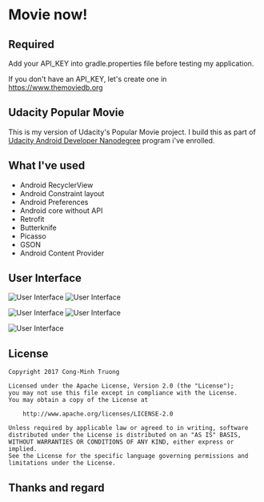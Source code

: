 # Movie now!

## Required

Add your API_KEY into gradle.properties file before testing my application.

If you don't have an API_KEY, let's create one in https://www.themoviedb.org

## Udacity Popular Movie

This is my version of Udacity's Popular Movie project. I build this as part of [Udacity Android Developer Nanodegree](https://eu.udacity.com/course/android-developer-nanodegree-by-google--nd801) program i've enrolled.

## What I've used

- Android RecyclerView
- Android Constraint layout
- Android Preferences
- Android core without API
- Retrofit
- Butterknife
- Picasso
- GSON
- Android Content Provider

## User Interface

![User Interface](../master/ui/1.jpg) ![User Interface](../master/ui/2.jpg)

![User Interface](../master/ui/3.jpg) ![User Interface](../master/ui/4.jpg)

![User Interface](../master/ui/5.jpg)

## License

    Copyright 2017 Cong-Minh Truong

    Licensed under the Apache License, Version 2.0 (the "License");
    you may not use this file except in compliance with the License.
    You may obtain a copy of the License at

        http://www.apache.org/licenses/LICENSE-2.0

    Unless required by applicable law or agreed to in writing, software
    distributed under the License is distributed on an "AS IS" BASIS,
    WITHOUT WARRANTIES OR CONDITIONS OF ANY KIND, either express or implied.
    See the License for the specific language governing permissions and
    limitations under the License.
    
## Thanks and regard
